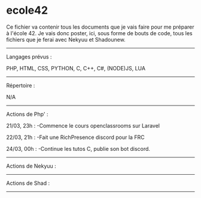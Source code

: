 # ecole42

Ce fichier va contenir tous les documents que je vais faire pour me préparer à l'école 42. Je vais donc poster, ici, sous forme de bouts de code, tous les fichiers que je 
ferai avec Nekyuu et Shadounew.

------------------------------------------------------------------------


Langages prévus : 

PHP, HTML, CSS, PYTHON, C, C++, C#, (NODE)JS, LUA


------------------------------------------------------------------------

Répertoire :

N/A

------------------------------------------------------------------------

Actions de Php' : 

21/03, 23h : 
-Commence le cours openclassrooms sur Laravel

22/03, 21h : 
-Fait une RichPresence discord pour la FRC

24/03, 00h : 
-Continue les tutos C, publie son bot discord.

------------------------------------------------------------------------

Actions de Nekyuu : 

------------------------------------------------------------------------

Actions de Shad : 

------------------------------------------------------------------------
